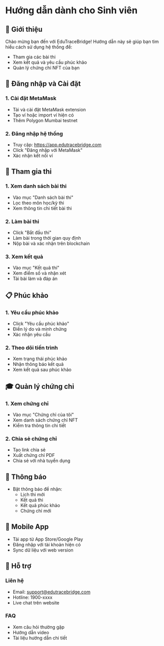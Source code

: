 # Hướng dẫn dành cho Sinh viên

## 👋 Giới thiệu

Chào mừng bạn đến với EduTraceBridge! Hướng dẫn này sẽ giúp bạn tìm hiểu cách sử dụng hệ thống để:
- Tham gia các bài thi
- Xem kết quả và yêu cầu phúc khảo
- Quản lý chứng chỉ NFT của bạn

## 🔑 Đăng nhập và Cài đặt

### 1. Cài đặt MetaMask
- Tải và cài đặt MetaMask extension
- Tạo ví hoặc import ví hiện có
- Thêm Polygon Mumbai testnet

### 2. Đăng nhập hệ thống
- Truy cập: https://app.edutracebridge.com
- Click "Đăng nhập với MetaMask"
- Xác nhận kết nối ví

## 📝 Tham gia thi

### 1. Xem danh sách bài thi
- Vào mục "Danh sách bài thi"
- Lọc theo môn học/kỳ thi
- Xem thông tin chi tiết bài thi

### 2. Làm bài thi
- Click "Bắt đầu thi"
- Làm bài trong thời gian quy định
- Nộp bài và xác nhận trên blockchain

### 3. Xem kết quả
- Vào mục "Kết quả thi"
- Xem điểm số và nhận xét
- Tải bài làm và đáp án

## 📋 Phúc khảo

### 1. Yêu cầu phúc khảo
- Click "Yêu cầu phúc khảo"
- Điền lý do và minh chứng
- Xác nhận yêu cầu

### 2. Theo dõi tiến trình
- Xem trạng thái phúc khảo
- Nhận thông báo kết quả
- Xem kết quả sau phúc khảo

## 🎓 Quản lý chứng chỉ

### 1. Xem chứng chỉ
- Vào mục "Chứng chỉ của tôi"
- Xem danh sách chứng chỉ NFT
- Kiểm tra thông tin chi tiết

### 2. Chia sẻ chứng chỉ
- Tạo link chia sẻ
- Xuất chứng chỉ PDF
- Chia sẻ với nhà tuyển dụng

## 🔔 Thông báo

- Bật thông báo để nhận:
  - Lịch thi mới
  - Kết quả thi
  - Kết quả phúc khảo
  - Chứng chỉ mới

## 📱 Mobile App

- Tải app từ App Store/Google Play
- Đăng nhập với tài khoản hiện có
- Sync dữ liệu với web version

## 🤝 Hỗ trợ

### Liên hệ
- Email: support@edutracebridge.com
- Hotline: 1900-xxxx
- Live chat trên website

### FAQ
- Xem câu hỏi thường gặp
- Hướng dẫn video
- Tài liệu hướng dẫn chi tiết 